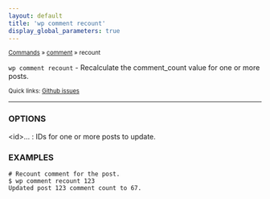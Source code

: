 ```yaml
---
layout: default
title: 'wp comment recount'
display_global_parameters: true
---
```


<small>[Commands](/commands/) &raquo; [comment](/commands/comment/) &raquo; recount</small>

`wp comment recount` - Recalculate the comment_count value for one or more posts.

<small>Quick links: <a href="https://github.com/wp-cli/wp-cli/issues?q=is%3Aopen+label%3Acommand%3Acomment-recount+sort%3Aupdated-desc">Github issues</a></small>

<hr />

### OPTIONS

&lt;id&gt;...
: IDs for one or more posts to update.

### EXAMPLES

    # Recount comment for the post.
    $ wp comment recount 123
    Updated post 123 comment count to 67.



